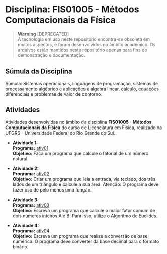 # Disciplina: FIS01005 - Métodos Computacionais da Física
  
> **Warning**
> [DEPRECATED]  
> A tecnologia em uso neste repositório encontra-se obsoleta em muitos aspectos, e foram desenvolvidos no âmbito acadêmico. Os arquivos estão mantidos neste repositório apenas para fins de demonstração e documentação.

## Súmula da Disciplina

Súmula: Sistemas operacionais, linguagens de programação, sistemas de processamento algébrico e aplicações à álgebra linear, cálculo, equações diferenciais e problemas de valor de contorno.

## Atividades

Atividades desenvolvidas no âmbito da disciplina **FIS01005 - Métodos Computacionais da Física** do curso de Licenciatura em Física, realizado na UFGRS - Universidade Federal do Rio Grande do Sul.

* **Atividade 1:**  
  **Programa:** [ativ01](src/ativ01.f90)  
  **Objetivo:** Faça um programa que calcule o fatorial de um número natural.    

* **Atividade 2:**  
  **Programa:** [ativ02](src/ativ02.f90)  
  **Objetivo:** Criar um programa que leia a entrada, via teclado, dos três lados de um triângulo e calcule a sua área. Atenção: O programa deve fazer uso de pelo menos uma função.    

* **Atividade 3:**  
  **Programa:** [ativ03](src/ativ03.f90)  
  **Objetivo:** Escreva um programa que calcule o maior fator comum de dois números inteiros A e B. Para isso, utilize o Algoritmo de Euclides.  

* **Atividade 4:**  
  **Programa:** [ativ04](src/ativ04.f90)  
  **Objetivo:** Escreva um programa que realize a conversão de base numérica. O programa deve converter da base decimal para o formato binário.  
